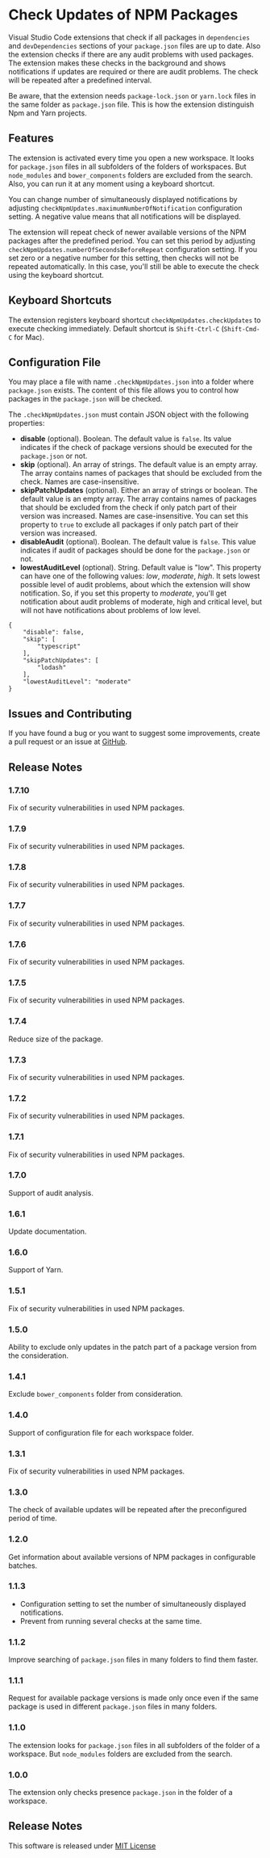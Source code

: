 # Check Updates of NPM Packages

Visual Studio Code extensions that check if all packages in `dependencies` and `devDependencies` sections of your `package.json` files are up to date. Also the extension checks if there are any audit problems with used packages. The extension makes these checks in the background and shows notifications if updates are required or there are audit problems. The check will be repeated after a predefined interval.

Be aware, that the extension needs `package-lock.json` or `yarn.lock` files in the same folder as `package.json` file. This is how the extension distinguish Npm and Yarn projects.

## Features

The extension is activated every time you open a new workspace. It looks for `package.json` files in all subfolders of the folders of workspaces. But `node_modules` and `bower_components` folders are excluded from the search. Also, you can run it at any moment using a keyboard shortcut.

You can change number of simultaneously displayed notifications by adjusting `checkNpmUpdates.maximumNumberOfNotification` configuration setting. A negative value means that all notifications will be displayed.

The extension will repeat check of newer available versions of the NPM packages after the predefined period. You can set this period by adjusting `checkNpmUpdates.numberOfSecondsBeforeRepeat` configuration setting. If you set zero or a negative number for this setting, then checks will not be repeated automatically. In this case, you'll still be able to execute the check using the keyboard shortcut.

## Keyboard Shortcuts

The extension registers keyboard shortcut `checkNpmUpdates.checkUpdates` to execute checking immediately. Default shortcut is `Shift-Ctrl-C` (`Shift-Cmd-C` for Mac).

## Configuration File

You may place a file with name `.checkNpmUpdates.json` into a folder where `package.json` exists. The content of this file allows you to control how packages in the `package.json` will be checked.

The `.checkNpmUpdates.json` must contain JSON object with the following properties:

* **disable** (optional). Boolean. The default value is `false`. Its value indicates if the check of package versions should be executed for the `package.json` or not.
* **skip** (optional). An array of strings. The default value is an empty array. The array contains names of packages that should be excluded from the check. Names are case-insensitive.
* **skipPatchUpdates** (optional). Either an array of strings or boolean. The default value is an empty array. The array contains names of packages that should be excluded from the check if only patch part of their version was increased. Names are case-insensitive. You can set this property to `true` to exclude all packages if only patch part of their version was increased.
* **disableAudit** (optional). Boolean. The default value is `false`. This value indicates if audit of packages should be done for the `package.json` or not.
* **lowestAuditLevel** (optional). String. Default value is "low". This property can have one of the following values: *low*, *moderate*, *high*. It sets lowest possible level of audit problems, about which the extension will show notification. So, if you set this property to *moderate*, you'll get notification about audit problems of moderate, high and critical level, but will not have notifications about problems of low level.

```
{
    "disable": false,
    "skip": [
        "typescript"
    ],
    "skipPatchUpdates": [
        "lodash"
    ],
    "lowestAuditLevel": "moderate"
}
```

## Issues and Contributing

If you have found a bug or you want to suggest some improvements, create a pull request or an issue at [GitHub](https://github.com/yakimovim/vscode-check-npm-updates).

## Release Notes

### 1.7.10

Fix of security vulnerabilities in used NPM packages.

### 1.7.9

Fix of security vulnerabilities in used NPM packages.

### 1.7.8

Fix of security vulnerabilities in used NPM packages.

### 1.7.7

Fix of security vulnerabilities in used NPM packages.

### 1.7.6

Fix of security vulnerabilities in used NPM packages.

### 1.7.5

Fix of security vulnerabilities in used NPM packages.

### 1.7.4

Reduce size of the package.

### 1.7.3

Fix of security vulnerabilities in used NPM packages.

### 1.7.2

Fix of security vulnerabilities in used NPM packages.

### 1.7.1

Fix of security vulnerabilities in used NPM packages.

### 1.7.0

Support of audit analysis.

### 1.6.1

Update documentation.

### 1.6.0

Support of Yarn.

### 1.5.1

Fix of security vulnerabilities in used NPM packages.

### 1.5.0

Ability to exclude only updates in the patch part of a package version from the consideration.

### 1.4.1

Exclude `bower_components` folder from consideration.

### 1.4.0

Support of configuration file for each workspace folder.

### 1.3.1

Fix of security vulnerabilities in used NPM packages.

### 1.3.0

The check of available updates will be repeated after the preconfigured period of time.

### 1.2.0

Get information about available versions of NPM packages in configurable batches.

### 1.1.3

* Configuration setting to set the number of simultaneously displayed notifications.
* Prevent from running several checks at the same time.

### 1.1.2

Improve searching of `package.json` files in many folders to find them faster.

### 1.1.1

Request for available package versions is made only once even if the same package is used in different `package.json` files in many folders.

### 1.1.0

The extension looks for `package.json` files in all subfolders of the folder of a workspace. But `node_modules` folders are excluded from the search.

### 1.0.0

The extension only checks presence `package.json` in the folder of a workspace.

## Release Notes

This software is released under [MIT License](https://raw.githubusercontent.com/yakimovim/vscode-check-npm-updates/master/LICENSE)
